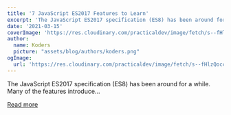```yaml
---
title: '7 JavaScript ES2017 Features to Learn'
excerpt: 'The JavaScript ES2017 specification (ES8) has been around for a while. Many of the features introduce...'
date: '2021-03-15'
coverImage: 'https://res.cloudinary.com/practicaldev/image/fetch/s--fHlzQocc--/c_imagga_scale,f_auto,fl_progressive,h_420,q_auto,w_1000/https://dev-to-uploads.s3.amazonaws.com/uploads/articles/qoafm09s6bij5di92upu.jpg'
author:
  name: Koders
  picture: "assets/blog/authors/koders.png"
ogImage:
  url: 'https://res.cloudinary.com/practicaldev/image/fetch/s--fHlzQocc--/c_imagga_scale,f_auto,fl_progressive,h_420,q_auto,w_1000/https://dev-to-uploads.s3.amazonaws.com/uploads/articles/qoafm09s6bij5di92upu.jpg'
---
```


The JavaScript ES2017 specification (ES8) has been around for a while. Many of the features introduce...

[Read more](https://dev.to/alexdevero/7-javascript-es2017-features-to-learn-16dk)
